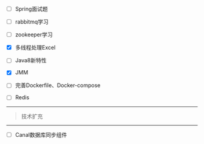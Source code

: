 - [ ] Spring面试题
- [ ] rabbitmq学习
- [ ] zookeeper学习
- [x] 多线程处理Excel
- [ ] Java8新特性
- [x] JMM
- [ ] 完善Dockerfile、Docker-compose
- [ ] Redis



------

> 技术扩充

------

- [ ] Canal数据库同步组件